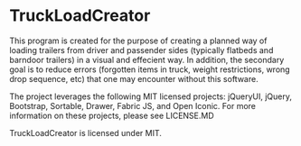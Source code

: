 # TruckLoadCreator

This program is created for the purpose of creating a planned way of loading trailers from driver and passender sides (typically flatbeds and barndoor trailers) in a visual and effecient way. In addition, the secondary goal is to reduce errors (forgotten items in truck, weight restrictions, wrong drop sequence, etc) that one may encounter without this software.

The project leverages the following MIT licensed projects: jQueryUI, jQuery, Bootstrap, Sortable, Drawer, Fabric JS, and Open Iconic.
For more information on these projects, please see LICENSE.MD

TruckLoadCreator is licensed under MIT.

